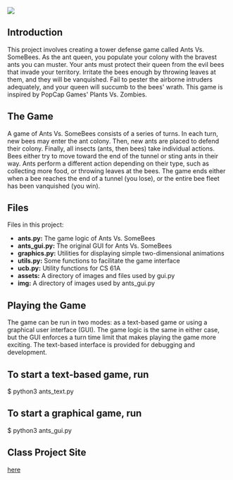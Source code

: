 
![](https://media.giphy.com/media/jPTmgpfmUeoKcfqSff/giphy.gif)

Introduction
----------------

This project involves creating a tower defense game called Ants Vs. SomeBees. As the ant queen, you populate your colony with the bravest ants you can muster. Your ants must protect their queen from the evil bees that invade your territory. Irritate the bees enough by throwing leaves at them, and they will be vanquished. Fail to pester the airborne intruders adequately, and your queen will succumb to the bees' wrath. This game is inspired by PopCap Games' Plants Vs. Zombies.


The Game
-------

A game of Ants Vs. SomeBees consists of a series of turns. In each turn, new bees may enter the ant colony. Then, new ants are placed to defend their colony. Finally, all insects (ants, then bees) take individual actions. Bees either try to move toward the end of the tunnel or sting ants in their way. Ants perform a different action depending on their type, such as collecting more food, or throwing leaves at the bees. The game ends either when a bee reaches the end of a tunnel (you lose), or the entire bee fleet has been vanquished (you win).

Files
----

Files in this project:
 
 - **ants.py:** The game logic of Ants Vs. SomeBees
 - **ants_gui.py:** The original GUI for Ants Vs. SomeBees
 - **graphics.py:** Utilities for displaying simple two-dimensional animations
 - **utils.py:** Some functions to facilitate the game interface
 - **ucb.py:** Utility functions for CS 61A
 - **assets:** A directory of images and files used by gui.py
 - **img:** A directory of images used by ants_gui.py

Playing the Game
--------------------

The game can be run in two modes: as a text-based game or using a graphical user interface (GUI). The game logic is the same in either case, but the GUI enforces a turn time limit that makes playing the game more exciting. The text-based interface is provided for debugging and development.

To start a text-based game, run
------



$ python3 ants_text.py


To start a graphical game, run
------


$ python3 ants_gui.py

Class Project Site
----------------

[here](https://inst.eecs.berkeley.edu/~cs61a/sp20/proj/ants/)
